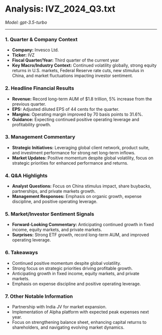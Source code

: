 # Analysis: IVZ_2024_Q3.txt

*Model: gpt-3.5-turbo*

---

### 1. **Quarter & Company Context**
- **Company:** Invesco Ltd.
- **Ticker:** IVZ
- **Fiscal Quarter/Year:** Third quarter of the current year
- **Key Macro/Industry Context:** Continued volatility globally, strong equity returns in U.S. markets, Federal Reserve rate cuts, new stimulus in China, and market fluctuations impacting investor sentiment.

### 2. **Headline Financial Results**
- **Revenue:** Record long-term AUM of $1.8 trillion, 5% increase from the previous quarter.
- **EPS:** Adjusted diluted EPS of 44 cents for the quarter.
- **Margins:** Operating margin improved by 70 basis points to 31.6%.
- **Guidance:** Expecting continued positive operating leverage and profitability growth.

### 3. **Management Commentary**
- **Strategic Initiatives:** Leveraging global client network, product suite, and investment performance for strong net long-term inflows.
- **Market Updates:** Positive momentum despite global volatility, focus on strategic priorities for enhanced performance and returns.

### 4. **Q&A Highlights**
- **Analyst Questions:** Focus on China stimulus impact, share buybacks, partnerships, and private markets growth.
- **Management Responses:** Emphasis on organic growth, expense discipline, and positive operating leverage.

### 5. **Market/Investor Sentiment Signals**
- **Forward-Looking Commentary:** Anticipating continued growth in fixed income, equity markets, and private markets.
- **Surprises:** Strong ETF growth, record long-term AUM, and improved operating leverage.

### 6. **Takeaways**
- Continued positive momentum despite global volatility.
- Strong focus on strategic priorities driving profitable growth.
- Anticipating growth in fixed income, equity markets, and private markets.
- Emphasis on expense discipline and positive operating leverage.

### 7. **Other Notable Information**
- Partnership with India JV for market expansion.
- Implementation of Alpha platform with expected peak expenses next year.
- Focus on strengthening balance sheet, enhancing capital returns to shareholders, and navigating evolving market dynamics.